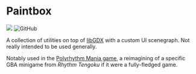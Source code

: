 # Paintbox

[![](https://jitpack.io/v/chrislo27/paintbox.svg)](https://jitpack.io/#chrislo27/paintbox)
![GitHub](https://img.shields.io/github/license/chrislo27/paintbox)

A collection of utilities on top of [libGDX](https://github.com/libgdx/libgdx) 
with a custom UI scenegraph. Not really intended to be used generally.

Notably used in the [Polyrhythm Mania game](https://github.com/chrislo27/PolyrhythmMania),
a reimagining of a specific GBA minigame from *Rhythm Tengoku* if it were a fully-fledged game. 
